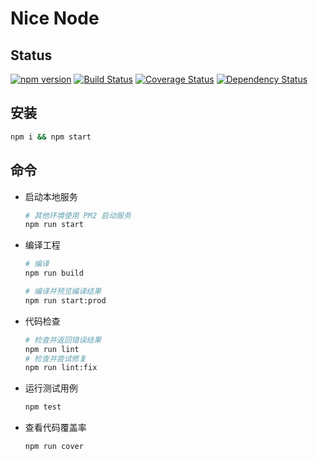 # Nice Node

## Status

[![npm version](https://badge.fury.io/js/nice-node.svg)](https://badge.fury.io/js/nice-node)
[![Build Status](https://travis-ci.com/zhongzhi107/nice-node.svg?branch=master)](https://travis-ci.com/zhongzhi107/nice-node)
[![Coverage Status](https://coveralls.io/repos/github/qails/qails/badge.svg?branch=master)](https://coveralls.io/github/qails/qails?branch=master)
[![Dependency Status](https://david-dm.org/zhongzhi107/nice-node.svg)](https://david-dm.org/zhongzhi107/nice-node)



## 安装
```sh
npm i && npm start
```

## 命令
- 启动本地服务
    ```sh
    # 其他环境使用 PM2 启动服务
    npm run start
    ```
- 编译工程
    ```sh
    # 编译
    npm run build

    # 编译并预览编译结果
    npm run start:prod
    ```
- 代码检查
    ```sh
    # 检查并返回错误结果
    npm run lint
    # 检查并尝试修复
    npm run lint:fix
    ```
- 运行测试用例
    ```sh
    npm test
    ```

- 查看代码覆盖率
    ```sh
    npm run cover
    ```

